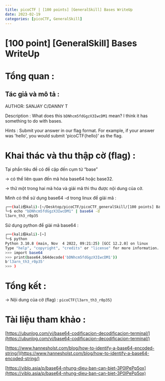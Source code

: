 ```yaml
---
title: picoCTF | [100 points] [GeneralSkill] Bases WriteUp
date: 2023-02-19
categories: [picoCTF, GeneralSkill]
---
```



# [100 point] [GeneralSkill] Bases WriteUp



# Tổng quan :

## Tác giả và mô tả :

AUTHOR: SANJAY C/DANNY T

Description : What does this `bDNhcm5fdGgzX3IwcDM1` mean? I think it has something to do with bases.

Hints : Submit your answer in our flag format. For example, if your answer was 'hello', you would submit 'picoCTF{hello}' as the flag.

# Khai thác và thu thập cờ (flag) :

Tại phần tiêu đề có đề cập đến cụm từ “base” 

→ có thể liên quan đến mã hóa base64 hoặc base32.

→ thử một trong hai mã hóa và giải mã thì thu được nội dung của cờ.

Mình có thể sử dụng base64 -d trong linux để giải mã :

```bash
┌──(kali㉿kali)-[~/Desktop/picoCTF/picoCTF_generalSkill/[100 points] Based]
└─$ echo "bDNhcm5fdGgzX3IwcDM1" | base64 -d               
l3arn_th3_r0p35
```

Sử dụng python để giải mã base64 :

```bash
┌──(kali㉿kali)-[~]
└─$ python                       
Python 3.10.8 (main, Nov  4 2022, 09:21:25) [GCC 12.2.0] on linux
Type "help", "copyright", "credits" or "license" for more information.
>>> import base64
>>> print(base64.b64decode('bDNhcm5fdGgzX3IwcDM1'))
b'l3arn_th3_r0p35'
>>> )
```

# Tổng kết :

→ Nội dung của cờ (flag) : `picoCTF{l3arn_th3_r0p35}`

# Tài liệu tham khảo :

[https://ubunlog.com/vi/base64-codificacion-decodificacion-terminal/](https://ubunlog.com/vi/base64-codificacion-decodificacion-terminal/)

[https://www.hannesholst.com/blog/how-to-identify-a-base64-encoded-string/](https://www.hannesholst.com/blog/how-to-identify-a-base64-encoded-string/)

[https://viblo.asia/p/base64-nhung-dieu-ban-can-biet-3P0lPePp5ox](https://viblo.asia/p/base64-nhung-dieu-ban-can-biet-3P0lPePp5ox)